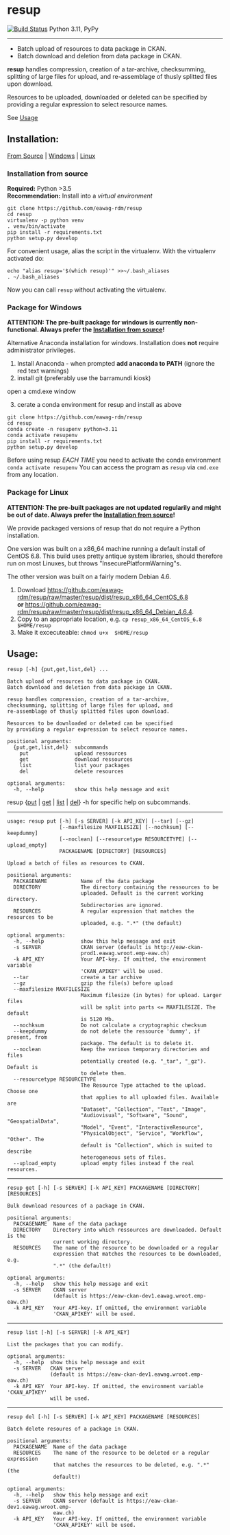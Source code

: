 # resup

[![Build Status](https://travis-ci.org/eawag-rdm/resup.svg?branch=master)](https://travis-ci.org/eawag-rdm/resup) Python 3.11, PyPy

-------

+ Batch upload of resources to data package in CKAN.
+ Batch download and deletion from data package in CKAN.

**resup** handles compression, creation of a tar-archive,
checksumming, splitting of large files for upload, and
re-assemblage of thusly splitted files upon download.

Resources to be uploaded, downloaded or deleted can be specified
by providing a regular expression to select resource names.

See [Usage](#usage)


## Installation:

[From Source](#srcinstall) | [Windows](#package-for-windows) | [Linux](#linstall)

<a id="srcinstall">

### Installation from source

**Required:** Python >3.5   
**Recommendation:** Install into a *virtual environment*

```
git clone https://github.com/eawag-rdm/resup
cd resup
virtualenv -p python venv
. venv/bin/activate
pip install -r requirements.txt 
python setup.py develop
```

For convenient usage, alias the script in the virtualenv. With the virtualenv activated do:

```
echo "alias resup='$(which resup)'" >>~/.bash_aliases
. ~/.bash_aliases
```
Now you can call `resup` without activating the virtualenv.

### Package for Windows

**ATTENTION: The pre-built package for windows is currently non-functional. Always prefer the [Installation from source](#srcinstall)!**

Alternative Anaconda installation for windows. Installation does **not** require administrator privileges.

1. Install Anaconda - when prompted **add anaconda to PATH** (ignore the red text warnings)
2. install git (preferably use the barramundi kiosk)

open a cmd.exe window
	
3. cerate a conda environment for resup and install as above

```
git clone https://github.com/eawag-rdm/resup
cd resup
conda create -n resupenv python=3.11 
conda activate resupenv
pip install -r requirements.txt 
python setup.py develop
```


Before using resup *EACH TIME* you need to activate the conda environment
```conda activate resupenv```
You can access the program as `resup` via `cmd.exe` from any location.

<a id="linstall">

### Package for Linux

**ATTENTION: The pre-built packages are not updated regularily and might be out of date. Always prefer the [Installation from source](#srcinstall)!**

We provide packaged versions of resup that do not require a Python installation.

One version was built on a x86_64 machine running a default install of
CentOS 6.8. This build uses pretty antique system libraries, should
therefore run on most Linuxes, but throws "InsecurePlatformWarning"s.

The other version was built on a fairly modern Debian 4.6.

1. Download https://github.com/eawag-rdm/resup/raw/master/resup/dist/resup_x86_64_CentOS_6.8   
    **or** https://github.com/eawag-rdm/resup/raw/master/resup/dist/resup_x86_64_Debian_4.6.4.
2. Copy to an appropriate location, e.g. `cp resup_x86_64_CentOS_6.8 $HOME/resup`
3. Make it excecuteable: `chmod u+x  $HOME/resup`


## Usage:

	resup [-h] {put,get,list,del} ...

	Batch upload of resources to data package in CKAN.
	Batch download and deletion from data package in CKAN.

	resup handles compression, creation of a tar-archive,
	checksumming, splitting of large files for upload, and
	re-assemblage of thusly splitted files upon download.

	Resources to be downloaded or deleted can be specified
	by providing a regular expression to select resource names.

	positional arguments:
	  {put,get,list,del}  subcommands
	    put               upload ressources
	    get               download ressources
	    list              list your packages
	    del               delete resources

	optional arguments:
	  -h, --help          show this help message and exit

resup {[put](#user-content-put) | [get](#user-content-put) | [list](#user-content-list) | [del](#user-content-del)} -h for specific help on subcommands.

-------
<a id="put"></a>

	usage: resup put [-h] [-s SERVER] [-k API_KEY] [--tar] [--gz]
	                 [--maxfilesize MAXFILESIZE] [--nochksum] [--keepdummy]
	                 [--noclean] [--resourcetype RESOURCETYPE] [--upload_empty]
	                 PACKAGENAME [DIRECTORY] [RESOURCES]

	Upload a batch of files as resources to CKAN.

	positional arguments:
	  PACKAGENAME           Name of the data package
	  DIRECTORY             The directory containing the ressources to be
	                        uploaded. Default is the current working directory.
	                        Subdirectories are ignored.
	  RESOURCES             A regular expression that matches the resources to be
	                        uploaded, e.g. ".*" (the default)

	optional arguments:
	  -h, --help            show this help message and exit
	  -s SERVER             CKAN server (default is http://eaw-ckan-
	                        prod1.eawag.wroot.emp-eaw.ch)
	  -k API_KEY            Your API-key. If omitted, the environment variable
	                        'CKAN_APIKEY' will be used.
	  --tar                 create a tar archive
	  --gz                  gzip the file(s) before upload
	  --maxfilesize MAXFILESIZE
	                        Maximum filesize (in bytes) for upload. Larger files
	                        will be split into parts <= MAXFILESIZE. The default
	                        is 5120 Mb.
	  --nochksum            Do not calculate a cryptographic checksum
	  --keepdummy           do not delete the ressource 'dummy', if present, from
	                        package. The default is to delete it.
	  --noclean             Keep the various temporary directories and files
	                        potentially created (e.g. "_tar", "_gz"). Default is
	                        to delete them.
	  --resourcetype RESOURCETYPE
	                        The Resource Type attached to the upload. Choose one
	                        that applies to all uploaded files. Available are
	                        "Dataset", "Collection", "Text", "Image",
	                        "Audiovisual", "Software", "Sound", "GeospatialData",
	                        "Model", "Event", "InteractiveResource",
	                        "PhysicalObject", "Service", "Workflow", "Other". The
	                        default is "Collection", which is suited to describe
	                        heterogeneous sets of files.
	  --upload_empty        upload empty files instead f the real resources.

------

<a id="list"></a>

    resup get [-h] [-s SERVER] [-k API_KEY] PACKAGENAME [DIRECTORY] [RESOURCES]

	Bulk download resources of a package in CKAN.

	positional arguments:
	  PACKAGENAME  Name of the data package
	  DIRECTORY    Directory into which ressources are downloaded. Default is the
				   current working directory.
	  RESOURCES    The name of the resource to be downloaded or a regular
				   expression that matches the resources to be downloaded, e.g.
				   ".*" (the default!)

	optional arguments:
	  -h, --help   show this help message and exit
	  -s SERVER    CKAN server
				   (default is https://eaw-ckan-dev1.eawag.wroot.emp-eaw.ch)
	  -k API_KEY   Your API-key. If omitted, the environment variable
				   'CKAN_APIKEY' will be used.
 ------
 <a id="list"></a>
 
    resup list [-h] [-s SERVER] [-k API_KEY]

    List the packages that you can modify.

    optional arguments:
      -h, --help  show this help message and exit
      -s SERVER   CKAN server
                  (default is https://eaw-ckan-dev1.eawag.wroot.emp-eaw.ch)
      -k API_KEY  Your API-key. If omitted, the environment variable 'CKAN_APIKEY'
                  will be used.

------
<a id="del"></a>

	resup del [-h] [-s SERVER] [-k API_KEY] PACKAGENAME [RESOURCES]

	Batch delete resoures of a package in CKAN.

	positional arguments:
	  PACKAGENAME  Name of the data package
	  RESOURCES    The name of the resource to be deleted or a regular expression
				   that matches the resources to be deleted, e.g. ".*" (the
				   default!)

	optional arguments:
	  -h, --help   show this help message and exit
	  -s SERVER    CKAN server (default is https://eaw-ckan-dev1.eawag.wroot.emp-
				   eaw.ch)
	  -k API_KEY   Your API-key. If omitted, the environment variable
				   'CKAN_APIKEY' will be used.
	    

